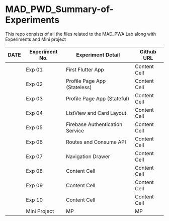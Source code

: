 # MAD_PWD_Summary-of-Experiments

This repo consists of all the files related to the MAD_PWA Lab along with Experiments and Mini project

| DATE | Experiment No.  | Experiment Detail | Github URL |
|------| ------------- | ------------- | ------------- |
|      | Exp 01  |  First Flutter App  | Content Cell  |
|      | Exp 02  | Profile Page App (Stateless)  | Content Cell  |
|      | Exp 03  | Profile Page App (Stateful) | Content Cell  |
|      | Exp 04  | ListView and Card Layout  | Content Cell  |
|      | Exp 05  | Firebase Authentication Service  | Content Cell  |
|      | Exp 06  |  Routes and Consume API  | Content Cell  |
|      | Exp 07  | Navigation Drawer  | Content Cell  |
|      | Exp 08  | Content Cell  | Content Cell  |
|      | Exp 09  | Content Cell  | Content Cell  |
|      | Exp 10  | Content Cell  | Content Cell  |
|      | Mini Project  | MP  | MP  |
